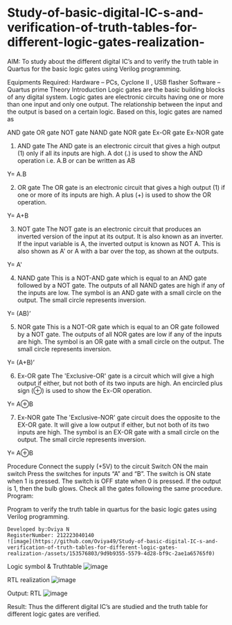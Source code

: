# Study-of-basic-digital-IC-s-and-verification-of-truth-tables-for-different-logic-gates-realization-
 AIM:
To study about the different digital IC’s and to verify the truth table in Quartus for the basic logic gates using Verilog programming.

Equipments Required:
Hardware – PCs, Cyclone II , USB flasher
Software – Quartus prime
Theory
Introduction
Logic gates are the basic building blocks of any digital system. Logic gates are electronic circuits having one or more than one input and only one output. The relationship between the input and the output is based on a certain logic. Based on this, logic gates are named as

AND gate
OR gate
NOT gate
NAND gate
NOR gate
Ex-OR gate
Ex-NOR gate
1) AND gate
The AND gate is an electronic circuit that gives a high output (1) only if all its inputs are high. A dot (.) is used to show the AND operation i.e. A.B or can be written as AB

Y= A.B

2) OR gate
The OR gate is an electronic circuit that gives a high output (1) if one or more of its inputs are high. A plus (+) is used to show the OR operation.

Y= A+B

3) NOT gate
The NOT gate is an electronic circuit that produces an inverted version of the input at its output. It is also known as an inverter. If the input variable is A, the inverted output is known as NOT A. This is also shown as A' or A with a bar over the top, as shown at the outputs.

Y= A'

4) NAND gate
This is a NOT-AND gate which is equal to an AND gate followed by a NOT gate. The outputs of all NAND gates are high if any of the inputs are low. The symbol is an AND gate with a small circle on the output. The small circle represents inversion.

Y= (AB)’

5) NOR gate
This is a NOT-OR gate which is equal to an OR gate followed by a NOT gate. The outputs of all NOR gates are low if any of the inputs are high. The symbol is an OR gate with a small circle on the output. The small circle represents inversion.

Y= (A+B)’

6) Ex-OR gate
The 'Exclusive-OR' gate is a circuit which will give a high output if either, but not both of its two inputs are high. An encircled plus sign (⊕) is used to show the Ex-OR operation.

Y= A⊕B

7) Ex-NOR gate
The 'Exclusive-NOR' gate circuit does the opposite to the EX-OR gate. It will give a low output if either, but not both of its two inputs are high. The symbol is an EX-OR gate with a small circle on the output. The small circle represents inversion.

Y= A⊕B

Procedure
Connect the supply (+5V) to the circuit
Switch ON the main switch
Press the switches for inputs “A” and “B”. The switch is ON state when 1 is pressed. The switch is OFF state when 0 is pressed.
If the output is 1, then the bulb glows.
Check all the gates following the same procedure.
Program:

Program to verify the truth table in quartus for the basic logic gates using Verilog programming.
```
Developed by:Oviya N  
RegisterNumber: 212223040140
![image](https://github.com/Oviya49/Study-of-basic-digital-IC-s-and-verification-of-truth-tables-for-different-logic-gates-realization-/assets/153576803/9d9b9355-5579-4d28-bf9c-2ae1a65765f0)

```
Logic symbol & Truthtable
![image](https://github.com/Oviya49/Study-of-basic-digital-IC-s-and-verification-of-truth-tables-for-different-logic-gates-realization-/assets/153576803/95e21352-03a1-49af-ac07-c7cdfbf92560)

RTL realization
![image](https://github.com/Oviya49/Study-of-basic-digital-IC-s-and-verification-of-truth-tables-for-different-logic-gates-realization-/assets/153576803/bd978fc0-a27b-49cc-936c-4a32ad973568)

Output:
RTL
![image](https://github.com/Oviya49/Study-of-basic-digital-IC-s-and-verification-of-truth-tables-for-different-logic-gates-realization-/assets/153576803/fb5eb31f-80de-4f72-ba39-961c477a3fd0)



Result:
Thus the different digital IC’s are studied and the truth table for different logic gates are verified.
